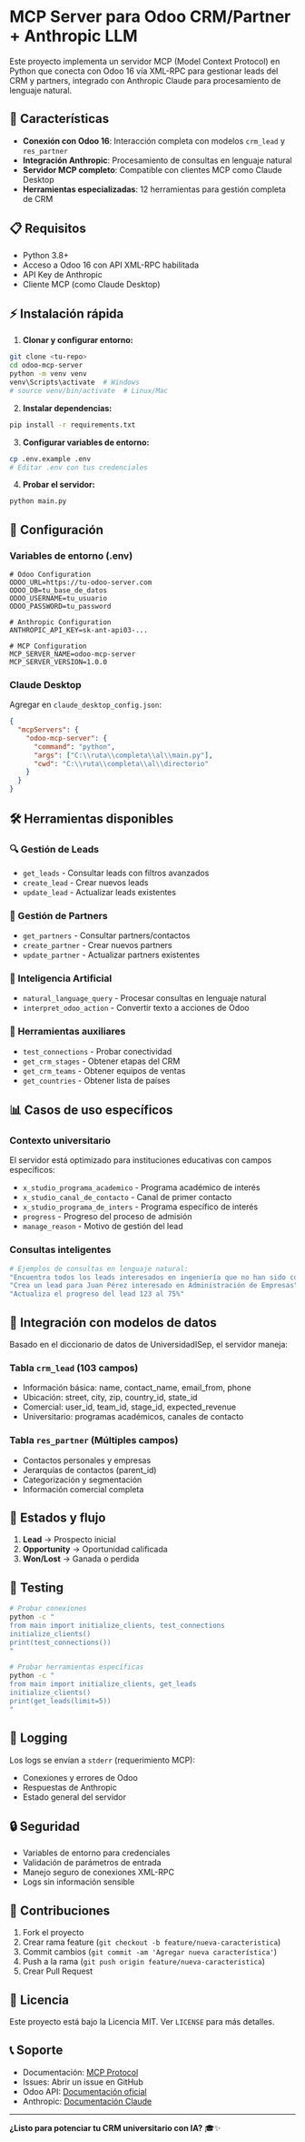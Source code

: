 # MCP Server para Odoo CRM/Partner + Anthropic LLM

Este proyecto implementa un servidor MCP (Model Context Protocol) en Python que conecta con Odoo 16 vía XML-RPC para gestionar leads del CRM y partners, integrado con Anthropic Claude para procesamiento de lenguaje natural.

## 🚀 Características

- **Conexión con Odoo 16**: Interacción completa con modelos `crm_lead` y `res_partner`
- **Integración Anthropic**: Procesamiento de consultas en lenguaje natural
- **Servidor MCP completo**: Compatible con clientes MCP como Claude Desktop
- **Herramientas especializadas**: 12 herramientas para gestión completa de CRM

## 📋 Requisitos

- Python 3.8+
- Acceso a Odoo 16 con API XML-RPC habilitada
- API Key de Anthropic
- Cliente MCP (como Claude Desktop)

## ⚡ Instalación rápida

1. **Clonar y configurar entorno:**
```bash
git clone <tu-repo>
cd odoo-mcp-server
python -m venv venv
venv\Scripts\activate  # Windows
# source venv/bin/activate  # Linux/Mac
```

2. **Instalar dependencias:**
```bash
pip install -r requirements.txt
```

3. **Configurar variables de entorno:**
```bash
cp .env.example .env
# Editar .env con tus credenciales
```

4. **Probar el servidor:**
```bash
python main.py
```

## 🔧 Configuración

### Variables de entorno (.env)

```env
# Odoo Configuration
ODOO_URL=https://tu-odoo-server.com
ODOO_DB=tu_base_de_datos
ODOO_USERNAME=tu_usuario
ODOO_PASSWORD=tu_password

# Anthropic Configuration
ANTHROPIC_API_KEY=sk-ant-api03-...

# MCP Configuration
MCP_SERVER_NAME=odoo-mcp-server
MCP_SERVER_VERSION=1.0.0
```

### Claude Desktop

Agregar en `claude_desktop_config.json`:

```json
{
  "mcpServers": {
    "odoo-mcp-server": {
      "command": "python",
      "args": ["C:\\ruta\\completa\\al\\main.py"],
      "cwd": "C:\\ruta\\completa\\al\\directorio"
    }
  }
}
```

## 🛠️ Herramientas disponibles

### 🔍 Gestión de Leads
- `get_leads` - Consultar leads con filtros avanzados
- `create_lead` - Crear nuevos leads
- `update_lead` - Actualizar leads existentes

### 👥 Gestión de Partners
- `get_partners` - Consultar partners/contactos
- `create_partner` - Crear nuevos partners
- `update_partner` - Actualizar partners existentes

### 🤖 Inteligencia Artificial
- `natural_language_query` - Procesar consultas en lenguaje natural
- `interpret_odoo_action` - Convertir texto a acciones de Odoo

### 🎯 Herramientas auxiliares
- `test_connections` - Probar conectividad
- `get_crm_stages` - Obtener etapas del CRM
- `get_crm_teams` - Obtener equipos de ventas
- `get_countries` - Obtener lista de países

## 📊 Casos de uso específicos

### Contexto universitario
El servidor está optimizado para instituciones educativas con campos específicos:
- `x_studio_programa_academico` - Programa académico de interés
- `x_studio_canal_de_contacto` - Canal de primer contacto
- `x_studio_programa_de_inters` - Programa específico de interés
- `progress` - Progreso del proceso de admisión
- `manage_reason` - Motivo de gestión del lead

### Consultas inteligentes
```bash
# Ejemplos de consultas en lenguaje natural:
"Encuentra todos los leads interesados en ingeniería que no han sido contactados"
"Crea un lead para Juan Pérez interesado en Administración de Empresas"
"Actualiza el progreso del lead 123 al 75%"
```

## 🔗 Integración con modelos de datos

Basado en el diccionario de datos de UniversidadISep, el servidor maneja:

### Tabla `crm_lead` (103 campos)
- Información básica: name, contact_name, email_from, phone
- Ubicación: street, city, zip, country_id, state_id
- Comercial: user_id, team_id, stage_id, expected_revenue
- Universitario: programas académicos, canales de contacto

### Tabla `res_partner` (Múltiples campos)
- Contactos personales y empresas
- Jerarquías de contactos (parent_id)
- Categorización y segmentación
- Información comercial completa

## 🚦 Estados y flujo

1. **Lead** → Prospecto inicial
2. **Opportunity** → Oportunidad calificada  
3. **Won/Lost** → Ganada o perdida

## 🧪 Testing

```bash
# Probar conexiones
python -c "
from main import initialize_clients, test_connections
initialize_clients()
print(test_connections())
"

# Probar herramientas específicas
python -c "
from main import initialize_clients, get_leads
initialize_clients()
print(get_leads(limit=5))
"
```

## 📝 Logging

Los logs se envían a `stderr` (requerimiento MCP):
- Conexiones y errores de Odoo
- Respuestas de Anthropic
- Estado general del servidor

## 🔒 Seguridad

- Variables de entorno para credenciales
- Validación de parámetros de entrada
- Manejo seguro de conexiones XML-RPC
- Logs sin información sensible

## 🤝 Contribuciones

1. Fork el proyecto
2. Crear rama feature (`git checkout -b feature/nueva-caracteristica`)
3. Commit cambios (`git commit -am 'Agregar nueva característica'`)
4. Push a la rama (`git push origin feature/nueva-caracteristica`)
5. Crear Pull Request

## 📄 Licencia

Este proyecto está bajo la Licencia MIT. Ver `LICENSE` para más detalles.

## 📞 Soporte

- Documentación: [MCP Protocol](https://modelcontextprotocol.io/)
- Issues: Abrir un issue en GitHub
- Odoo API: [Documentación oficial](https://www.odoo.com/documentation/16.0/developer/reference/external_api.html)
- Anthropic: [Documentación Claude](https://docs.anthropic.com/)

---

**¿Listo para potenciar tu CRM universitario con IA?** 🎓✨
